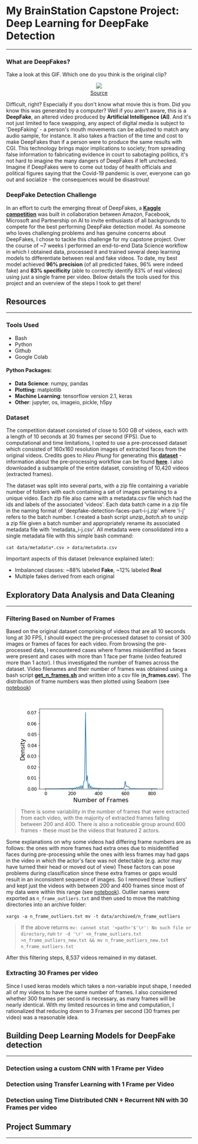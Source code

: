 # My BrainStation Capstone Project: Deep Learning for DeepFake Detection
---

### What are DeepFakes?

Take a look at this GIF. Which one do you think is the original clip?  

<p align="center">
  <img src="https://github.com/sdlee94/BrainStation_Capstone/blob/master/deepfake.gif"/>
  <br/>
  <a href="https://tenor.com/view/deep-fakes-ctrl-shift-face-smiles-shrugs-gif-14641388">Source</a>
</p>  

Difficult, right? Especially if you don't know what movie this is from. Did you know this was generated by a computer? Well if you aren't aware, this is a **DeepFake**, an altered video produced by **Artificial Intelligence (AI)**. And it's not just limited to face swapping, any aspect of digital media is subject to 'DeepFaking' - a person's mouth movements can be adjusted to match any audio sample, for instance. It also takes a fraction of the time and cost to make DeepFakes than if a person were to produce the same results with CGI. This technology brings major implications to society; from spreading false information to fabricating evidence in court to sabotaging politics, it's not hard to imagine the many dangers of DeepFakes if left unchecked. Imagine if DeepFakes were to come out today of health officials and political figures saying that the Covid-19 pandemic is over, everyone can go out and socialize - the consequences would be disastrous!

### DeepFake Detection Challenge  

In an effort to curb the emerging threat of DeepFakes, a [**Kaggle competition**](https://www.kaggle.com/c/deepfake-detection-challenge/overview) was built in collaboration between Amazon, Facebook, Microsoft and Partnership on AI to invite enthusiasts of all backgrounds to compete for the best performing DeepFake detection model. As someone who loves challenging problems and has genuine concerns about DeepFakes, I chose to tackle this challenge for my capstone project. Over the course of ~7 weeks I performed an end-to-end Data Science workflow in which I obtained data, processed it and trained several deep learning models to differentiate between real and fake videos. To date, my best model achieved **96% precision** (of all predicted fakes, 96% were indeed fake) and **83% specificity** (able to correctly identify 83% of real videos) using just a single frame per video. Below details the tools used for this project and an overview of the steps I took to get there!

## Resources
---

### Tools Used
- Bash
- Python
- Github
- Google Colab

#### Python Packages:
- **Data Science**: numpy, pandas
- **Plotting**: matplotlib
- **Machine Learning**: tensorflow version 2.1, keras
- **Other**: jupyter, os, imageio, pickle, h5py

### Dataset

The competition dataset consisted of close to 500 GB of videos, each with a length of 10 seconds at 30 frames per second (FPS). Due to computational and time limitations, I opted to use a pre-processed dataset which consisted of 160x160 resolution images of extracted faces from the original videos. Credits goes to *Hieu Phung* for generating this [**dataset**](https://www.kaggle.com/c/deepfake-detection-challenge/discussion/128954) - information about the pre-processing workflow can be found [**here**](https://www.kaggle.com/phunghieu/deepfake-detection-face-extractor). I also downloaded a subsample of the entire dataset, consisting of 10,420 videos (extracted frames).  

The dataset was split into several parts, with a zip file containing a variable number of folders with each containing a set of images pertaining to a unique video. Each zip file also came with a metadata.csv file which had the ids and labels of the associated 'videos'. Each data batch came in a zip file in the naming format of 'deepfake-detection-faces-part-i-j.zip' where 'i-j' refers to the batch number. I created a bash script *unzip_batch.sh* to unzip a zip file given a batch number and appropriately rename its associated metadata file with 'metadata_i-j.csv'. All metadata were consolidated into a single metadata file with this simple bash command:  

`cat data/metadata*.csv > data/metadata.csv`

Important aspects of this dataset (relevance explained later):
- Imbalanced classes: ~88% labeled **Fake**, ~12% labeled **Real**
- Multiple fakes derived from each original

## Exploratory Data Analysis and Data Cleaning
---

### Filtering Based on Number of Frames  

Based on the original dataset comprising of videos that are all 10 seconds long at 30 FPS, I should expect the pre-processed dataset to consist of 300 images or frames of faces for each video. From browsing the pre-processed data, I encountered cases where frames misidentified as faces were present and cases with more than 1 face per frame (video featured more than 1 actor). I thus investigated the number of frames across the dataset. Video filenames and their number of frames was obtained using a bash script [**get_n_frames.sh**](https://github.com/sdlee94/BrainStation_Capstone/blob/master/get_n_frames.sh) and written into a csv file (**n_frames.csv**). The distribution of frame numbers was then plotted using Seaborn (see [notebook](https://github.com/sdlee94/BrainStation_Capstone/blob/master/Data%20Cleaning.ipynb))

<p align="center">
  <img src="https://github.com/sdlee94/BrainStation_Capstone/blob/master/figs/n_frames_hist.png"/>
  <br/>
</p>  

> There is some variability in the number of frames that were extracted from each video, with the majority of extracted frames falling between 200 and 400. There is also a noticeable group around 600 frames - these must be the videos that featured 2 actors.  

Some explanations on why some videos had differing frame numbers are as follows: the ones with more frames had extra ones due to misidentified faces during pre-processing while the ones with less frames may had gaps in the video in which the actor's face was not detectable (e.g. actor may have turned their head or moved out of view) These factors can pose problems during classification since these extra frames or gaps would result in an inconsistent sequence of images. So I removed these 'outliers' and kept just the videos with between 200 and 400 frames since most of my data were within this range (see [notebook](https://github.com/sdlee94/BrainStation_Capstone/blob/master/Data%20Cleaning.ipynb)). Outlier names were exported as `n_frame_outliers.txt` and then used to move the matching directories into an archive folder:

`xargs -a n_frame_outliers.txt mv -t data/archived/n_frame_outliers`

> If the above returns `mv: cannot stat '<path>'$'\r': No such file or directory`, run `tr -d '\r' <n_frame_outliers.txt >n_frame_outliers_new.txt && mv n_frame_outliers_new.txt n_frame_outliers.txt`

After this filtering steps, 8,537 videos remained in my dataset.

### Extracting 30 Frames per video

Since I used keras models which takes a non-variable input shape, I needed all of my videos to have the same number of frames. I also considered whether 300 frames per second is necessary, as many frames will be nearly identical. With my limited resources in time and computation, I rationalized that reducing down to 3 Frames per second (30 frames per video) was a reasonable idea.

## Building Deep Learning Models for DeepFake detection
---


### Detection using a custom CNN with 1 Frame per Video

### Detection using Transfer Learning with 1 Frame per Video

### Detection using Time Distributed CNN + Recurrent NN with 30 Frames per video

## Project Summary
---
